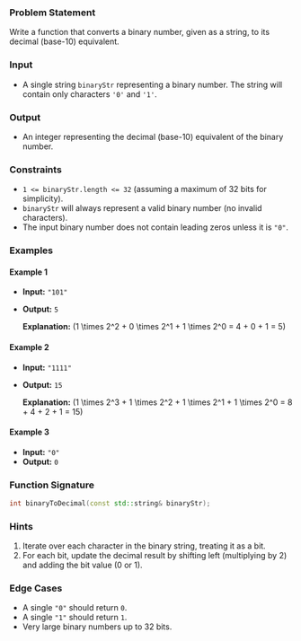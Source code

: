 ### Problem Statement

Write a function that converts a binary number, given as a string, to its decimal (base-10) equivalent.

### Input

- A single string `binaryStr` representing a binary number. The string will contain only characters `'0'` and `'1'`.
  
### Output

- An integer representing the decimal (base-10) equivalent of the binary number.

### Constraints

- `1 <= binaryStr.length <= 32` (assuming a maximum of 32 bits for simplicity).
- `binaryStr` will always represent a valid binary number (no invalid characters).
- The input binary number does not contain leading zeros unless it is `"0"`.

### Examples

#### Example 1
- **Input:** `"101"`
- **Output:** `5`
  
  **Explanation:** \(1 \times 2^2 + 0 \times 2^1 + 1 \times 2^0 = 4 + 0 + 1 = 5\)

#### Example 2
- **Input:** `"1111"`
- **Output:** `15`
  
  **Explanation:** \(1 \times 2^3 + 1 \times 2^2 + 1 \times 2^1 + 1 \times 2^0 = 8 + 4 + 2 + 1 = 15\)

#### Example 3
- **Input:** `"0"`
- **Output:** `0`

### Function Signature

```cpp
int binaryToDecimal(const std::string& binaryStr);
```

### Hints

1. Iterate over each character in the binary string, treating it as a bit.
2. For each bit, update the decimal result by shifting left (multiplying by 2) and adding the bit value (0 or 1).
  
### Edge Cases

- A single `"0"` should return `0`.
- A single `"1"` should return `1`.
- Very large binary numbers up to 32 bits.
